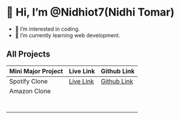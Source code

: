 # 👋 Hi, I’m @Nidhiot7(Nidhi Tomar)
- 👀 I’m interested in coding.
- 🌱 I’m currently learning web development.
## All Projects
| Mini Major Project |                                   Live Link                      |                      Github Link                         |
|--------------------|----------------------------------------------------------------- | -------------------------------------------------------- |
| Spotify Clone      | [Live Link](https://vercel.com/nidhiot7s-projects/spotify-clone) | [Github Link](https://nidhiot7.github.io/Spotify-Clone/) |
| Amazon Clone       |                                                                  |                                                          |
|                    |                                                                  |                                                          |
|                    |                                                                  |                                                          |
|                    |                                                                  |                                                          |
|                    |                                                                  |                                                          |
|                    |                                                                  |                                                          |
|                    |                                                                  |                                                          |
|                    |                                                                  |                                                          |



<!---
Nidhiot7/Nidhiot7 is a ✨ special ✨ repository because its `README.md` (this file) appears on your GitHub profile.
You can click the Preview link to take a look at your changes.
--->
